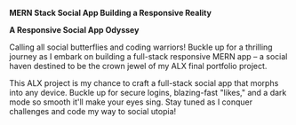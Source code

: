 **MERN Stack Social App
Building a Responsive Reality**

**A Responsive Social App Odyssey**

Calling all social butterflies and coding warriors! Buckle up for a thrilling journey as I embark on building a full-stack responsive MERN app – a social haven destined to be the crown jewel of my ALX final portfolio project.


This ALX project is my chance to craft a full-stack social app that morphs into any device. Buckle up for secure logins, blazing-fast "likes," and a dark mode so smooth it'll make your eyes sing. Stay tuned as I conquer challenges and code my way to social utopia!
